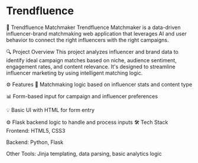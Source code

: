 # Trendfluence
🌟 Trendfluence Matchmaker
Trendfluence Matchmaker is a data-driven influencer-brand matchmaking web application that leverages AI and user behavior to connect the right influencers with the right campaigns.

🔍 Project Overview
This project analyzes influencer and brand data to identify ideal campaign matches based on niche, audience sentiment, engagement rates, and content relevance. It's designed to streamline influencer marketing by using intelligent matching logic.

⚙️ Features
🔎 Matchmaking logic based on influencer stats and content type

📊 Form-based input for campaign and influencer preferences

💡 Basic UI with HTML for form entry

⚙️ Flask backend logic to handle and process inputs
🛠️ Tech Stack
Frontend: HTML5, CSS3

Backend: Python, Flask

Other Tools: Jinja templating, data parsing, basic analytics logic



